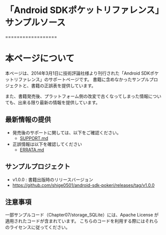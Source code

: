 # 「Android SDKポケットリファレンス」サンプルソース
==================

# 本ページについて
本ページは、2014年3月1日に技術評論社様より刊行された「Android SDKポケットリファレンス」のサポートページです。
書籍に含めなかったサンプルプロジェクトと、書籍の正誤表を提供しています。

また、書籍発売後、プラットフォーム側の改変で古くなってしまった情報についても、出来る限り最新の情報を提供しています。


## 最新情報の提供

* 発売後のサポートに関しては、以下をご確認ください。
  * [SUPPORT.md](./SUPPORT.md)
* 正誤情報は以下を確認してください
  * [ERRATA.md](.ERRATA.md)


## サンプルプロジェクト

* v1.0.0 : 書籍出版時のリリースバージョン
 * https://github.com/shige0501/android-sdk-pokeri/releases/tag/v1.0.0

## 注意事項
一部サンプルコード（Chapter07/storage_SQLite）には、Apache License が適用されたコードが含まれています。
こちらのコードを利用する際にはそれらのライセンスに従ってください。

